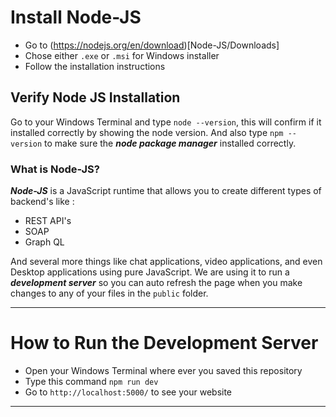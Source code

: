 # Install Node-JS

- Go to (https://nodejs.org/en/download)[Node-JS/Downloads]
- Chose either `.exe` or `.msi` for Windows installer
- Follow the installation instructions

## Verify Node JS Installation

Go to your Windows Terminal and type `node --version`, this will confirm if it installed correctly by showing the node version. And also type `npm --version` to make sure the ***node package manager*** installed correctly.

### What is Node-JS?

***Node-JS*** is a JavaScript runtime that allows you to create different types of backend's like :

- REST API's
- SOAP
- Graph QL

And several more things like chat applications, video applications, and even Desktop applications using pure JavaScript. We are using it to run a ***development server*** so you can auto refresh the page when you make changes to any of your files in the `public` folder.

---

# How to Run the Development Server

- Open your Windows Terminal where ever you saved this repository
- Type this command `npm run dev`
- Go to `http://localhost:5000/` to see your website

---

